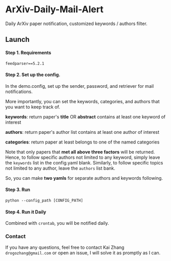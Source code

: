 # ArXiv-Daily-Mail-Alert

Daily ArXiv paper notification, customized keywords / authors filter.



## Launch

#### Step 1. Requirements

```
feedparser==5.2.1
```



#### Step 2. Set up the config.

In the demo.config, set up the sender, password, and retriever for mail notifications.

More importantly, you can set the keywords, categories, and authors that you want to keep track of.

**keywords**: return paper's **title** OR **abstract** contains at least one keyword of interest

**authors**: return paper's author list contains at least one author of interest

**categories**: return paper at least belongs to one of the named categories



Note that only papers that **met all above three factors** will be returned. Hence, to follow specific authors not limited to any keyword, simply leave the `keywords` list in the config.yaml blank. Similarly, to follow specific topics not limited to any author, leave the `authors` list bank.

So, you can make **two yamls** for separate authors and keywords following.



#### Step 3. Run

```linux
python --config_path [CONFIG_PATH]
```



#### Step 4. Run it Daily

Combined with `crontab`, you will be notified daily.



### Contact

If you have any questions, feel free to contact Kai Zhang `drogozhang@gmail.com` or open an issue, I will solve it as promptly as I can.
